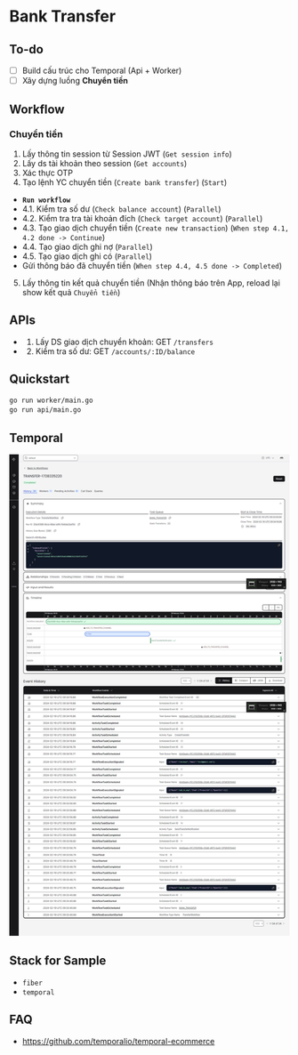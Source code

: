 # Bank Transfer

## To-do

- [ ] Build cấu trúc cho Temporal (Api + Worker)
- [ ] Xây dựng luồng **Chuyển tiền**

## Workflow

### Chuyển tiền

1. Lấy thông tin session từ Session JWT (`Get session info`)
2. Lấy ds tài khoản theo session (`Get accounts`)
3. Xác thực OTP
4. Tạo lệnh YC chuyển tiền (`Create bank transfer`) (`Start`)
  - **`Run workflow`**
  - 4.1. Kiểm tra số dư (`Check balance account`) (`Parallel`)
  - 4.2. Kiểm tra tra tài khoản đích (`Check target account`) (`Parallel`)
  - 4.3. Tạo giao dịch chuyển tiền (`Create new transaction`) (`When step 4.1, 4.2 done -> Continue`)
  - 4.4. Tạo giao dịch ghi nợ (`Parallel`)
  - 4.5. Tạo giao dịch ghi có (`Parallel`)
  - Gửi thông báo đã chuyển tiền (`When step 4.4, 4.5 done -> Completed`)
5. Lấy thông tin kết quả chuyển tiền (Nhận thông báo trên App, reload lại show kết quả `Chuyển tiền`)

## APIs

- 1. Lấy DS giao dịch chuyển khoản: GET `/transfers`
- 2. Kiểm tra số dư: GET `/accounts/:ID/balance`

## Quickstart

```bash
go run worker/main.go
go run api/main.go
```

## Temporal

![Screenshot](/banktransfer/docs/assets/bank-transfer-temporal-admin-log.png)

## Stack for Sample

- `fiber`
- `temporal`

## FAQ

- <https://github.com/temporalio/temporal-ecommerce>